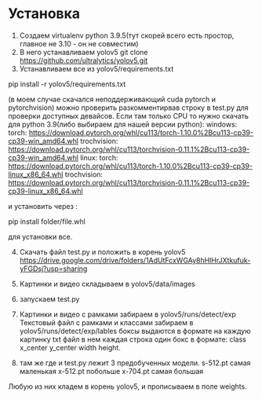 # Установка

1. Создаем virtualenv python 3.9.5(тут скорей всего есть простор, главное не 3.10 - он не совместим)
2. В него устанавливаем yolov5 git clone https://github.com/ultralytics/yolov5.git
3. Устанавливаем все из yolov5/requirements.txt

pip install -r yolov5/requirements.txt

(в моем случае скачался неподдерживающий cuda pytorch и pytorchvision)
можно проверить разкомментирвав строку в test.py для проверки доступных девайсов.
Если там только CPU то нужно скачать для python 3.9(либо выбираем для нашей версии python):
windows:
torch: https://download.pytorch.org/whl/cu113/torch-1.10.0%2Bcu113-cp39-cp39-win_amd64.whl
trochvision: https://download.pytorch.org/whl/cu113/torchvision-0.11.1%2Bcu113-cp39-cp39-win_amd64.whl
linux:
torch: https://download.pytorch.org/whl/cu113/torch-1.10.0%2Bcu113-cp39-cp39-linux_x86_64.whl
trochvision: https://download.pytorch.org/whl/cu113/torchvision-0.11.1%2Bcu113-cp39-cp39-linux_x86_64.whl

и установить через :

pip install folder/file.whl

для установки все.

4. Скачать файл test.py и положить в корень yolov5
https://drive.google.com/drive/folders/1AdUtFcxWGAy8hHlHrJXtkufuk-yFGDsj?usp=sharing

5. Картинки и видео складываем в yolov5/data/images

6. запускаем test.py

7. Картинки и видео с рамками забираем в yolov5/runs/detect/exp
Текстовый файл с рамками и классами забираем в yolov5/runs/detect/exp/lables
боксы выдаются в формате на каждую картинку txt файл в нем каждая строка один бокс в формате: class x_center y_center width height.
8. там же где и test.py  лежит 3 предобученных модели.
s-512.pt самая маленькая
x-512.pt побольше
x-704.pt самая большая

 Любую из них кладем в корень yolov5, и прописываем в поле weights.
